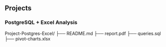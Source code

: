 ## Projects

### PostgreSQL + Excel Analysis
Project-Postgres-Excel/
├── README.md
├── report.pdf 
├── queries.sql
├── pivot-charts.xlsx
